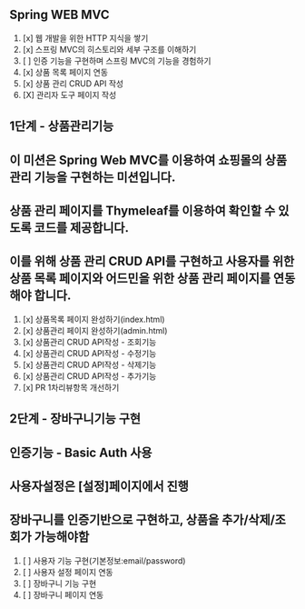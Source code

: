 ## Spring WEB MVC
1. [x] 웹 개발을 위한 HTTP 지식을 쌓기
2. [x] 스프링 MVC의 히스토리와 세부 구조를 이해하기
3. [ ] 인증 기능을 구현하며 스프링 MVC의 기능을 경험하기
4. [x] 상품 목록 페이지 연동
5. [x] 상품 관리 CRUD API 작성
6. [X] 관리자 도구 페이지 작성

## 1단계 - 상품관리기능
## 이 미션은 Spring Web MVC를 이용하여 쇼핑몰의 상품 관리 기능을 구현하는 미션입니다.
## 상품 관리 페이지를 Thymeleaf를 이용하여 확인할 수 있도록 코드를 제공합니다.
## 이를 위해 상품 관리 CRUD API를 구현하고 사용자를 위한 상품 목록 페이지와 어드민을 위한 상품 관리 페이지를 연동해야 합니다.
1. [x] 상품목록 페이지 완성하기(index.html)
2. [x] 상품관리 페이지 완성하기(admin.html)
3. [x] 상품관리 CRUD API작성 - 조회기능
4. [x] 상품관리 CRUD API작성 - 수정기능
5. [x] 상품관리 CRUD API작성 - 삭제기능
6. [x] 상품관리 CRUD API작성 - 추가기능
7. [x] PR 1차리뷰항목 개선하기

## 2단계 - 장바구니기능 구현
## 인증기능 - Basic Auth 사용
## 사용자설정은 [설정]페이지에서 진행
## 장바구니를 인증기반으로 구현하고, 상품을 추가/삭제/조회가 가능해야함
1. [ ] 사용자 기능 구현(기본정보:email/password)
2. [ ] 사용자 설정 페이지 연동
3. [ ] 장바구니 기능 구현
4. [ ] 장바구니 페이지 연동
